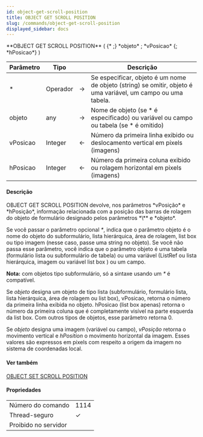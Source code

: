 ```yaml
---
id: object-get-scroll-position
title: OBJECT GET SCROLL POSITION
slug: /commands/object-get-scroll-position
displayed_sidebar: docs
---
```


<!--REF #_command_.OBJECT GET SCROLL POSITION.Syntax-->**OBJECT GET SCROLL POSITION** ( {* ;} *objeto* ; *vPosicao* {; *hPosicao*} )<!-- END REF-->
<!--REF #_command_.OBJECT GET SCROLL POSITION.Params-->
| Parâmetro | Tipo |  | Descrição |
| --- | --- | --- | --- |
| * | Operador | &#8594;  | Se especificar, objeto é um nome de objeto (string) se omitir, objeto é uma variável, um campo ou uma tabela. |
| objeto | any | &#8594;  | Nome de objeto (se * é especificado) ou variável ou campo ou tabela (se * é omitido) |
| vPosicao | Integer | &#8592; | Número da primeira linha exibido ou deslocamento vertical em pixels (imagens) |
| hPosicao | Integer | &#8592; | Número da primeira coluna exibido ou rolagem horizontal em pixels (imagens) |

<!-- END REF-->

#### Descrição 

<!--REF #_command_.OBJECT GET SCROLL POSITION.Summary-->OBJECT GET SCROLL POSITION devolve, nos parâmetros *vPosição* e *hPosição*, informação relacionada com a posição das barras de rolagem do objeto de formulário designado pelos parâmetros *\** e *objeto*.<!-- END REF-->

Se você passar o parâmetro opcional *\**, indica que o parâmetro objeto é o nome do objeto do subformulário, lista hierárquica, área de rolagem, list box ou tipo imagem (nesse caso, passe uma string no objeto). Se você não passa esse parâmetro, você indica que o parâmetro objeto é uma tabela (formulário lista ou subformulário de tabela) ou uma variável (ListRef ou lista hierárquica, imagem ou variável list box ) ou um campo.

**Nota:** com objetos tipo subformulário, só a sintaxe usando um *\** é compatível. 

Se *objeto* designa um objeto de tipo lista (subformulário, formulário lista, lista hierárquica, área de rolagem ou list box), vPosicao, retorna o número da primeira linha exibida no objeto. hPosicao (list box apenas) retorna o número da primeira coluna que é completamente visível na parte esquerda da list box. Com outros tipos de objetos, esse parâmetro retorna 0.

Se *objeto* designa uma imagem (variável ou campo), *vPosição* retorna o movimento vertical e *hPosition* o movimento horizontal da imagem. Esses valores são expressos em pixels com respeito a origem da imagem no sistema de coordenadas local.

#### Ver também 

[OBJECT SET SCROLL POSITION ](object-set-scroll-position.md)  

#### Propriedades
|  |  |
| --- | --- |
| Número do comando | 1114 |
| Thread-seguro | &check; |
| Proibido no servidor ||


